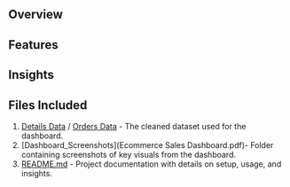 ## Overview

## Features

## Insights

## Files Included
1. [Details Data](Details.csv) / [Orders Data](Orders.csv) - The cleaned dataset used for the dashboard.
2. [Dashboard_Screenshots](Ecommerce Sales Dashboard.pdf)- Folder containing screenshots of key visuals from the dashboard.
3. [README.md](README.md) - Project documentation with details on setup, usage, and insights.
